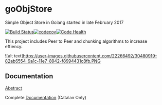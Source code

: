 # goObjStore

Simple Object Store in Golang started in late February 2017

[![Build Status](https://travis-ci.org/alruiz12/goObjStore.svg?branch=master)](https://travis-ci.org/alruiz12/goObjStore)[![codecov](https://codecov.io/gh/alruiz12/goObjStore/branch/master/graph/badge.svg)](https://codecov.io/gh/alruiz12/goObjStore)[![Code Health](https://landscape.io/github/alruiz12/goObjStore/master/landscape.svg?style=flat)](https://landscape.io/github/alruiz12/goObjStore/master)

This project includes Peer to Peer and chunking algorithms to increase effiency.

![alt text]https://user-images.githubusercontent.com/22266492/30480919-82ab6554-9a1c-11e7-8942-f8994431c8fb.PNG

## Documentation

[Abstract](https://deim.urv.cat/~pfc/docs/pfc1548/d1504766046.pdf)

Complete [Documentation](https://deim.urv.cat/~pfc/docs/pfc1548/d1504766079.pdf) (Catalan Only)




